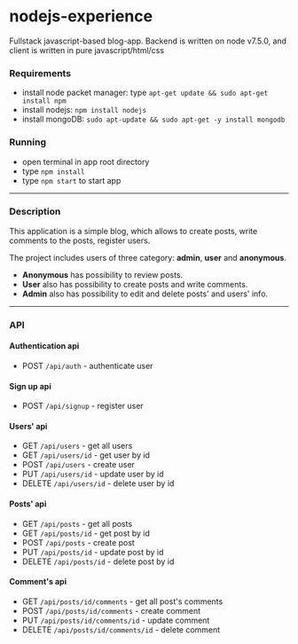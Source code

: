 # nodejs-experience
Fullstack javascript-based blog-app. Backend is written on node v7.5.0, and client is written in pure javascript/html/css

### Requirements
* install node packet manager: type `apt-get update && sudo apt-get install npm`
* install nodejs: `npm install nodejs`
* install mongoDB: `sudo apt-update && sudo apt-get -y install mongodb`

### Running
* open terminal in app root directory
* type `npm install`
* type `npm start` to start app

---

### Description

This application is a simple blog, which allows to create posts, write comments to the posts,
register users. 

The project includes users of three category: **admin**, **user** and **anonymous**.
* **Anonymous** has possibility to review posts.
* **User** also has possibility to create posts and write comments.
* **Admin** also has possibility to edit and delete posts' and users' info.

---

### API

#### Authentication api

* POST `/api/auth` - authenticate user 

#### Sign up api

* POST `/api/signup` - register user

#### Users' api

* GET `/api/users` - get all users
* GET `/api/users/id` - get user by id
* POST `/api/users` - create user 
* PUT `/api/users/id` - update user by id
* DELETE `/api/users/id` - delete user by id

#### Posts' api

* GET `/api/posts` - get all posts
* GET `/api/posts/id` - get post by id
* POST `/api/posts` - create post
* PUT `/api/posts/id` - update post by id
* DELETE `/api/posts/id` - delete post by id

#### Comment's api 

* GET `/api/posts/id/comments` - get all post's comments
* POST `/api/posts/id/comments` - create comment
* PUT `/api/posts/id/comments/id` - update comment
* DELETE `/api/posts/id/comments/id` - delete comment



